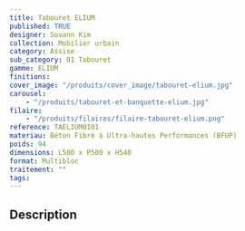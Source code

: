```yaml
---
title: Tabouret ELIUM
published: TRUE
designer: Sovann Kim
collection: Mobilier urbain
category: Assise
sub_category: 01 Tabouret
gamme: ELIUM
finitions:
cover_image: "/produits/cover_image/tabouret-elium.jpg"
carousel:
    - "/produits/tabouret-et-banquette-elium.jpg"
filaire:
    - "/produits/filaires/filaire-tabouret-elium.png"
reference: TAELIUM0101
materiau: Béton Fibré à Ultra-hautes Performances (BFUP)
poids: 94
dimensions: L500 x P500 x H540
format: Multibloc
traitement: ""
tags:
---
```


## Description
